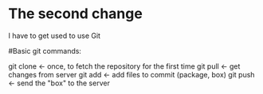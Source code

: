# The second change
I have to get used to use Git

#Basic git commands:

git clone <- once, to fetch the repository for the first time
git pull <- get changes from server
git add <- add files to commit (package, box)
git push <- send the "box" to the server